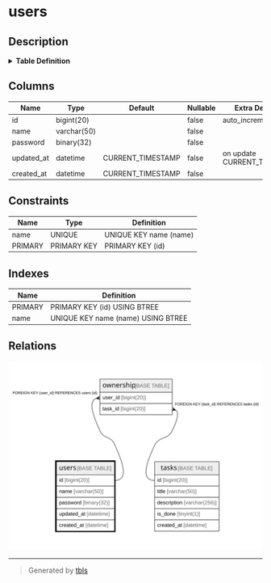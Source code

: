 # users

## Description

<details>
<summary><strong>Table Definition</strong></summary>

```sql
CREATE TABLE `users` (
  `id` bigint(20) NOT NULL AUTO_INCREMENT,
  `name` varchar(50) NOT NULL,
  `password` binary(32) NOT NULL,
  `updated_at` datetime NOT NULL DEFAULT CURRENT_TIMESTAMP ON UPDATE CURRENT_TIMESTAMP,
  `created_at` datetime NOT NULL DEFAULT CURRENT_TIMESTAMP,
  PRIMARY KEY (`id`),
  UNIQUE KEY `name` (`name`)
) ENGINE=InnoDB AUTO_INCREMENT=[Redacted by tbls] DEFAULT CHARSET=utf8mb4
```

</details>

## Columns

| Name | Type | Default | Nullable | Extra Definition | Children | Parents | Comment |
| ---- | ---- | ------- | -------- | ---------------- | -------- | ------- | ------- |
| id | bigint(20) |  | false | auto_increment | [ownership](ownership.md) |  |  |
| name | varchar(50) |  | false |  |  |  |  |
| password | binary(32) |  | false |  |  |  |  |
| updated_at | datetime | CURRENT_TIMESTAMP | false | on update CURRENT_TIMESTAMP |  |  |  |
| created_at | datetime | CURRENT_TIMESTAMP | false |  |  |  |  |

## Constraints

| Name | Type | Definition |
| ---- | ---- | ---------- |
| name | UNIQUE | UNIQUE KEY name (name) |
| PRIMARY | PRIMARY KEY | PRIMARY KEY (id) |

## Indexes

| Name | Definition |
| ---- | ---------- |
| PRIMARY | PRIMARY KEY (id) USING BTREE |
| name | UNIQUE KEY name (name) USING BTREE |

## Relations

![er](users.svg)

---

> Generated by [tbls](https://github.com/k1LoW/tbls)
